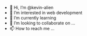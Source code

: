 - 👋 Hi, I’m @kevin-alien
- 👀 I’m interested in web development
- 🌱 I’m currently learning 
- 💞️ I’m looking to collaborate on ...
- 📫 How to reach me ...

<!---
kevin-alien/kevin-alien is a ✨ special ✨ repository because its `README.md` (this file) appears on your GitHub profile.
You can click the Preview link to take a look at your changes.
--->
